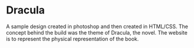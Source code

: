 # Dracula

A sample design created in photoshop and then created in HTML/CSS. The concept behind the build was the theme of Dracula, the novel. The website is to represent the physical representation of the book.  
